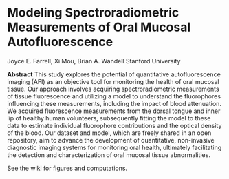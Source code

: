 # Modeling Spectroradiometric Measurements of Oral Mucosal Autofluorescence

Joyce E. Farrell, Xi Mou, Brian A. Wandell
Stanford University

**Abstract**
This study explores the potential of quantitative autofluorescence imaging (AFI) as an objective tool for monitoring the health of oral mucosal tissue. Our approach involves acquiring spectroradiometric measurements of tissue fluorescence and utilizing a model to understand the fluorophores influencing these measurements, including the impact of blood attenuation. We acquired fluorescence measurements from the dorsal tongue and inner lip of healthy human volunteers, subsequently fitting the model to these data to estimate individual fluorophore contributions and the optical density of the blood. Our dataset and model, which are freely shared in an open repository, aim to advance the development of quantitative, non-invasive diagnostic imaging systems for monitoring oral health, ultimately facilitating the detection and characterization of oral mucosal tissue abnormalities.

See the wiki for figures and computations.

